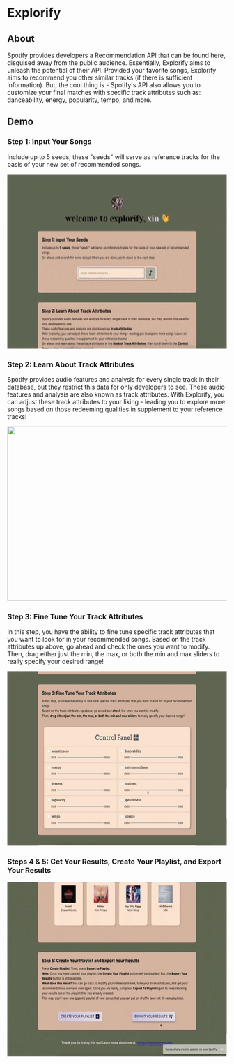 # Explorify

## About <a name = "about"></a>
Spotify provides developers a Recommendation API that can be found here, disguised away from the public audience. Essentially, Explorify aims to unleash the potential of their API. Provided your favorite songs, Explorify aims to recommend you other similar tracks (if there is sufficient information). But, the cool thing is - Spotify's API also allows you to customize your final matches with specific track attributes such as: danceability, energy, popularity, tempo, and more. 

## Demo <a name = "demo"></a>
### Step 1: Input Your Songs
Include up to 5 seeds, these "seeds" will serve as reference tracks for the basis of your new set of recommended songs.

<p align="center">
<img src="instructions/1.gif" width="650" height="400"/>
</p>


### Step 2: Learn About Track Attributes
Spotify provides audio features and analysis for every single track in their database, but they restrict this data for only developers to see. These audio features and analysis are also known as track attributes. With Explorify, you can adjust these track attributes to your liking - leading you to explore more songs based on those redeeming qualities in supplement to your reference tracks!

<p align="center">
<img src="instructions/2.gif" width="650" height="400"/>
</p>


### Step 3: Fine Tune Your Track Attributes
In this step, you have the ability to fine tune specific track attributes that you want to look for in your recommended songs. Based on the track attributes up above, go ahead and check the ones you want to modify. Then, drag either just the min, the max, or both the min and max sliders to really specify your desired range!
<p align="center">
<img src="instructions/3.gif" width="650" height="400"/>
</p>

### Steps 4 & 5: Get Your Results, Create Your Playlist, and Export Your Results
<p align="center">
<img src="instructions/45.gif" width="650" height="400"/>
</p>
